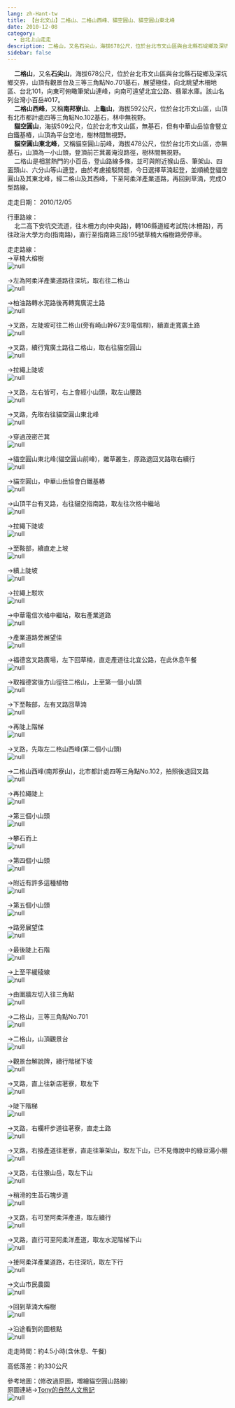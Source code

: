 ```yaml
---
lang: zh-Hant-tw
title: 【台北文山】二格山、二格山西峰、貓空圓山、貓空圓山東北峰
date: 2010-12-08
category: 
  - 台北上山走走
description: 二格山，又名石尖山，海拔678公尺，位於台北市文山區與台北縣石碇鄉及深坑鄉交界，山頂有觀景台及三等三角點No.701基石，展望極佳，向北眺望木柵地區、台北101，向東可俯瞰筆架山連峰，向南可遠望北宜公路、翡翠水庫。該山名列台灣小百岳#017。 二格山西峰，又稱南邦寮山、上龜山，海拔592公尺，位於台北市文山區，山頂有北市都計處四等三角點No.102基石，林中無視野。 貓空圓山，海拔509公尺，位於台北市文山區，無基石，但有中華山岳協會豎立白鐵基樁，山頂為平台空地，樹林間無視野。 貓空圓山東北峰，又稱貓空圓山前峰，海拔478公尺，位於台北市文山區，亦無基石，山頂為一小山頭，登頂前芒萁叢淹沒路徑，樹林間無視野。 二格山是相當熱門的小百岳，登山路線多條，並可與附近猴山岳、筆架山、四面頭山、六分山等山連登，由於考慮接駁問題，今日選擇草湳起登，並順繞登貓空圓山及其東北峰，經二格山及其西峰，下至阿柔洋產業道路，再回到草湳，完成O型路線。
sidebar: false
---
```


    **二格山**，又名**石尖山**，海拔678公尺，位於台北市文山區與台北縣石碇鄉及深坑鄉交界，山頂有觀景台及三等三角點No.701基石，展望極佳，向北眺望木柵地區、台北101，向東可俯瞰筆架山連峰，向南可遠望北宜公路、翡翠水庫。該山名列台灣小百岳#017。  
    **二格山西峰**，又稱**南邦寮山**、**上龜山**，海拔592公尺，位於台北市文山區，山頂有北市都計處四等三角點No.102基石，林中無視野。  
    **貓空圓山**，海拔509公尺，位於台北市文山區，無基石，但有中華山岳協會豎立白鐵基樁，山頂為平台空地，樹林間無視野。  
    **貓空圓山東北峰**，又稱貓空圓山前峰，海拔478公尺，位於台北市文山區，亦無基石，山頂為一小山頭，登頂前芒萁叢淹沒路徑，樹林間無視野。  
    二格山是相當熱門的小百岳，登山路線多條，並可與附近猴山岳、筆架山、四面頭山、六分山等山連登，由於考慮接駁問題，今日選擇草湳起登，並順繞登貓空圓山及其東北峰，經二格山及其西峰，下至阿柔洋產業道路，再回到草湳，完成O型路線。

走走日期： 2010/12/05

行車路線：  
    北二高下安坑交流道，往木柵方向(中央路)，轉106縣道經考試院(木柵路)，再往政治大學方向(指南路)，直行至指南路三段195號草楠大榕樹路旁停車。

走走路線：  
→草楠大榕樹  
![null](image/171920371_l.jpg)

→左為阿柔洋產業道路往深坑，取右往二格山  
![null](image/171920372_l.jpg)

→柏油路轉水泥路後再轉寬廣泥土路  
![null](image/171920374_l.jpg)

→叉路，左陡坡可往二格山(旁有崎山幹67支9電信桿)，續直走寬廣土路  
![null](image/171920376_l.jpg)

→叉路，續行寬廣土路往二格山，取右往貓空圓山  
![null](image/171920377_l.jpg)

→拉繩上陡坡  
![null](image/171920379_l.jpg)

→叉路，左右皆可，右上會經小山頭，取左山腰路  
![null](image/171920381_l.jpg)

→叉路，先取右往貓空圓山東北峰  
![null](image/171920384_l.jpg)

→穿過茂密芒萁  
![null](image/171920387_l.jpg)

→貓空圓山東北峰(貓空圓山前峰)，雜草叢生，原路退回叉路取右續行  
![null](image/171920389_l.jpg)

→貓空圓山，中華山岳協會白鐵基樁  
![null](image/171920392_l.jpg)

→山頂平台有叉路，右往貓空指南路，取左往次格中繼站  
![null](image/171920396_l.jpg)

→拉繩下陡坡  
![null](image/171920397_l.jpg)

→至鞍部，續直走上坡  
![null](image/171920403_l.jpg)

→續上陡坡  
![null](image/171920404_l.jpg)

→拉繩上駁坎  
![null](image/171920406_l.jpg)

→中華電信次格中繼站，取右產業道路  
![null](image/171920407_l.jpg)

→產業道路旁展望佳  
![null](image/171920410_l.jpg)

→福德宮叉路廣場，左下回草楠，直走產道往北宜公路，在此休息午餐  
![null](image/171920412_l.jpg)

→取福德宮後方山徑往二格山，上至第一個小山頭  
![null](image/171920415_l.jpg)

→下至鞍部，左有叉路回草湳  
![null](image/171920419_l.jpg)

→再陡上階梯  
![null](image/171920420_l.jpg)

→叉路，先取左二格山西峰(第二個小山頭)  
![null](image/171920421_l.jpg)

→二格山西峰(南邦寮山)，北市都計處四等三角點No.102，拍照後退回叉路  
![null](image/171920425_l.jpg)

→再拉繩陡上  
![null](image/171920427_l.jpg)

→第三個小山頭  
![null](image/171920430_l.jpg)

→攀石而上  
![null](image/171920432_l.jpg)

→第四個小山頭  
![null](image/171920435_l.jpg)

→附近有許多這種植物  
![null](image/171920437_l.jpg)

→第五個小山頭  
![null](image/171920441_l.jpg)

→路旁展望佳  
![null](image/171920443_l.jpg)

→最後陡上石階  
![null](image/171920448_l.jpg)

→上至平緩稜線  
![null](image/171920449_l.jpg)

→由圍牆左切入往三角點  
![null](image/171920451_l.jpg)

→二格山，三等三角點No.701  
![null](image/171920455_l.jpg)

→二格山，山頂觀景台  
![null](image/171920457_l.jpg)

→觀景台解說牌，續行階梯下坡  
![null](image/171920458_l.jpg)

→叉路，直上往新店荖寮，取左下  
![null](image/171920460_l.jpg)

→陡下階梯  
![null](image/171920465_l.jpg)

→叉路，右欄杆步道往荖寮，直走土路  
![null](image/171920470_l.jpg)

→叉路，右接產道往荖寮，直走往筆架山，取左下山，已不見傳說中的綠豆湯小棚  
![null](image/171920474_l.jpg)

→叉路，右往猴山岳，取左下山  
![null](image/171920476_l.jpg)

→稍滑的生苔石塊步道  
![null](image/171920479_l.jpg)

→叉路，右可至阿柔洋產道，取左續行  
![null](image/171920480_l.jpg)

→叉路，直行可至阿柔洋產道，取左水泥階梯下山  
![null](image/171920483_l.jpg)

→接阿柔洋產業道路，右往深坑，取左下行  
![null](image/171920486_l.jpg)

→文山市民農園  
![null](image/171920488_l.jpg)

→回到草湳大榕樹  
![null](image/171920368_l.jpg)

→沿途看到的圖根點  
![null](image/171920490_l.jpg)

走走時間：約4.5小時(含休息、午餐)

高低落差：約330公尺

參考地圖：(修改過原圖，増繪貓空圓山路線)  
原圖連結→[Tony的自然人文旅記](http://www.tonyhuang39.com/tony0201.html)  
![null](image/171920804_l.jpg)